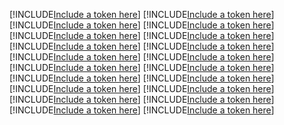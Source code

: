 [!INCLUDE[Include a token here](refs1521394740787/r1.md)]
[!INCLUDE[Include a token here](refs1521394740787/r2.md)]
[!INCLUDE[Include a token here](refs1521394740787/r3.md)]
[!INCLUDE[Include a token here](refs1521394740787/r4.md)]
[!INCLUDE[Include a token here](refs1521394740787/r5.md)]
[!INCLUDE[Include a token here](refs1521394740787/r6.md)]
[!INCLUDE[Include a token here](refs1521394740787/r7.md)]
[!INCLUDE[Include a token here](refs1521394740787/r8.md)]
[!INCLUDE[Include a token here](refs1521394740787/r9.md)]
[!INCLUDE[Include a token here](refs1521394740787/r10.md)]
[!INCLUDE[Include a token here](refs1521394740787/r11.md)]
[!INCLUDE[Include a token here](refs1521394740787/r12.md)]
[!INCLUDE[Include a token here](refs1521394740787/r13.md)]
[!INCLUDE[Include a token here](refs1521394740787/r14.md)]
[!INCLUDE[Include a token here](refs1521394740787/r15.md)]
[!INCLUDE[Include a token here](refs1521394740787/r16.md)]
[!INCLUDE[Include a token here](refs1521394740787/r17.md)]
[!INCLUDE[Include a token here](refs1521394740787/r18.md)]
[!INCLUDE[Include a token here](refs1521394740787/r19.md)]
[!INCLUDE[Include a token here](refs1521394740787/r20.md)]